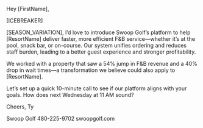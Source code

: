 Hey [FirstName],

[ICEBREAKER]

[SEASON_VARIATION], I’d love to introduce Swoop Golf’s platform to help [ResortName] deliver faster, more efficient F&B service—whether it’s at the pool, snack bar, or on-course. Our system unifies ordering and reduces staff burden, leading to a better guest experience and stronger profitability.

We worked with a property that saw a 54% jump in F&B revenue and a 40% drop in wait times—a transformation we believe could also apply to [ResortName].

Let’s set up a quick 10-minute call to see if our platform aligns with your goals. How does next Wednesday at 11 AM sound?

Cheers,
Ty

Swoop Golf
480-225-9702
swoopgolf.com
